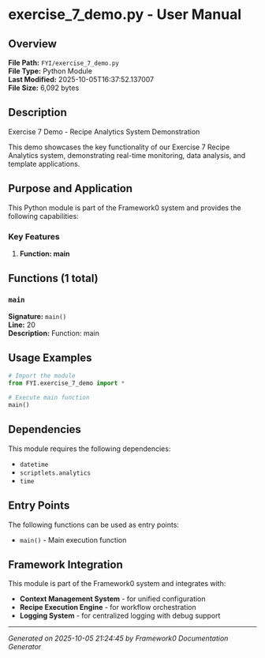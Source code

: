 # exercise_7_demo.py - User Manual

## Overview
**File Path:** `FYI/exercise_7_demo.py`  
**File Type:** Python Module  
**Last Modified:** 2025-10-05T16:37:52.137007  
**File Size:** 6,092 bytes  

## Description
Exercise 7 Demo - Recipe Analytics System Demonstration

This demo showcases the key functionality of our Exercise 7 Recipe Analytics system,
demonstrating real-time monitoring, data analysis, and template applications.

## Purpose and Application
This Python module is part of the Framework0 system and provides the following capabilities:

### Key Features
1. **Function: main**

## Functions (1 total)

### `main`

**Signature:** `main()`  
**Line:** 20  
**Description:** Function: main


## Usage Examples

```python
# Import the module
from FYI.exercise_7_demo import *

# Execute main function
main()
```


## Dependencies

This module requires the following dependencies:

- `datetime`
- `scriptlets.analytics`
- `time`


## Entry Points

The following functions can be used as entry points:

- `main()` - Main execution function


## Framework Integration

This module is part of the Framework0 system and integrates with:

- **Context Management System** - for unified configuration
- **Recipe Execution Engine** - for workflow orchestration
- **Logging System** - for centralized logging with debug support


---
*Generated on 2025-10-05 21:24:45 by Framework0 Documentation Generator*
